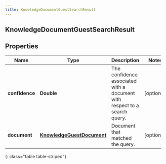 ```yaml
---
title: KnowledgeDocumentGuestSearchResult
---
```

## KnowledgeDocumentGuestSearchResult


## Properties

| Name | Type | Description | Notes |
| ------------ | ------------- | ------------- | ------------- |
| **confidence** | <!----><!---->**Double**<!----> | The confidence associated with a document with respect to a search query. |  [optional] |
| **document** | <!----><!---->[**KnowledgeGuestDocument**](KnowledgeGuestDocument.html)<!----> | Document that matched the query. |  [optional] |
{: class="table table-striped"}



